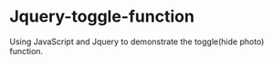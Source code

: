# Jquery-toggle-function

Using JavaScript and Jquery to demonstrate the toggle(hide photo) function.
